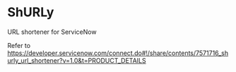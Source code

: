 # ShURLy
URL shortener for ServiceNow

Refer to https://developer.servicenow.com/connect.do#!/share/contents/7571716_shurly_url_shortener?v=1.0&t=PRODUCT_DETAILS
